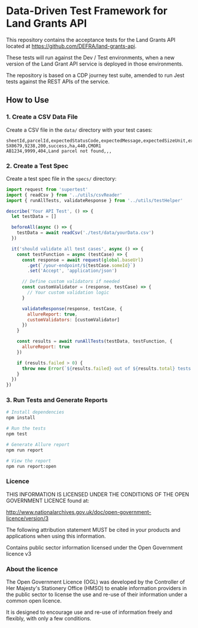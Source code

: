 # Data-Driven Test Framework for Land Grants API

This repository contains the acceptance tests for the Land Grants API located at https://github.com/DEFRA/land-grants-api.

These tests will run against the Dev / Test environments, when a new version of the Land Grant API service is deployed in those environments.

The repository is based on a CDP journey test suite, amended to run Jest tests against the REST APIs of the service.


## How to Use

### 1. Create a CSV Data File

Create a CSV file in the `data/` directory with your test cases:

```csv
sheetId,parcelId,expectedStatusCode,expectedMessage,expectedSizeUnit,expectedSizeValue,expectedActionCode
SX0679,9238,200,success,ha,440,CMOR1
AB1234,9999,404,Land parcel not found,,,
```

### 2. Create a Test Spec

Create a test spec file in the `specs/` directory:

```javascript
import request from 'supertest'
import { readCsv } from '../utils/csvReader'
import { runAllTests, validateResponse } from '../utils/testHelper'

describe('Your API Test', () => {
  let testData = []

  beforeAll(async () => {
    testData = await readCsv('./test/data/yourData.csv')
  })

  it('should validate all test cases', async () => {
    const testFunction = async (testCase) => {
      const response = await request(global.baseUrl)
        .get(`/your-endpoint/${testCase.someId}`)
        .set('Accept', 'application/json')

      // Define custom validators if needed
      const customValidator = (response, testCase) => {
        // Your custom validation logic
      }

      validateResponse(response, testCase, {
        allureReport: true,
        customValidators: [customValidator]
      })
    }

    const results = await runAllTests(testData, testFunction, {
      allureReport: true
    })

    if (results.failed > 0) {
      throw new Error(`${results.failed} out of ${results.total} tests failed`)
    }
  })
})
```

### 3. Run Tests and Generate Reports

```bash
# Install dependencies
npm install

# Run the tests
npm test

# Generate Allure report
npm run report

# View the report
npm run report:open
```

### Licence
THIS INFORMATION IS LICENSED UNDER THE CONDITIONS OF THE OPEN GOVERNMENT LICENCE found at:

http://www.nationalarchives.gov.uk/doc/open-government-licence/version/3

The following attribution statement MUST be cited in your products and applications when using this information.

Contains public sector information licensed under the Open Government licence v3

### About the licence

The Open Government Licence (OGL) was developed by the Controller of Her Majesty's Stationery Office (HMSO) to enable information providers in the public sector to license the use and re-use of their information under a common open licence.

It is designed to encourage use and re-use of information freely and flexibly, with only a few conditions.
